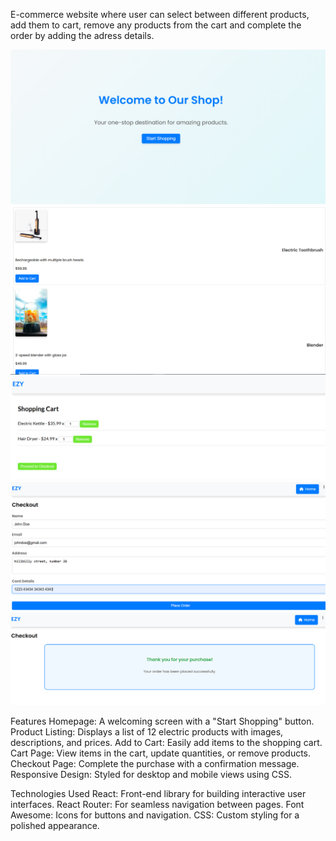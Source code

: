 E-commerce website where user can select between different products, add them to cart, remove any products from the cart and complete the order by adding the adress details.

![alt text](https://github.com/AtanasoaieD/shopping-cart/blob/main/src/finals/2.png)
![alt text](https://github.com/AtanasoaieD/shopping-cart/blob/main/src/finals/1.png)
![alt text](https://github.com/AtanasoaieD/shopping-cart/blob/main/src/finals/3.png)
![alt text](https://github.com/AtanasoaieD/shopping-cart/blob/main/src/finals/4.png)
![alt text](https://github.com/AtanasoaieD/shopping-cart/blob/main/src/finals/5.png)

Features
Homepage: A welcoming screen with a "Start Shopping" button.
Product Listing: Displays a list of 12 electric products with images, descriptions, and prices.
Add to Cart: Easily add items to the shopping cart.
Cart Page: View items in the cart, update quantities, or remove products.
Checkout Page: Complete the purchase with a confirmation message.
Responsive Design: Styled for desktop and mobile views using CSS.


Technologies Used
React: Front-end library for building interactive user interfaces.
React Router: For seamless navigation between pages.
Font Awesome: Icons for buttons and navigation.
CSS: Custom styling for a polished appearance.